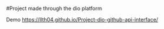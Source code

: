 #Project made through the dio platform

Demo https://llth04.github.io/Project-dio-github-api-interface/
